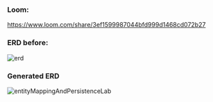 ### Loom:
https://www.loom.com/share/3ef1599987044bfd999d1468cd072b27


### ERD before:
![erd](https://github.com/user-attachments/assets/0ac066ec-95a3-4b72-a5f1-14a82abda050)

### Generated ERD
![entityMappingAndPersistenceLab](https://github.com/user-attachments/assets/8c101fd2-7a15-4b17-8b5b-33b14028736c)
